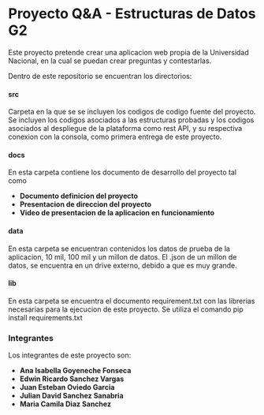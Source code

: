 # Proyecto Q&A - Estructuras de Datos G2
Este proyecto pretende crear una aplicacion web propia de la Universidad Nacional, en la cual se puedan crear preguntas y contestarlas.

Dentro de este repositorio se encuentran los directorios:

#### src
Carpeta en la que se se incluyen los codigos de codigo fuente del proyecto. Se incluyen los codigos asociados a las estructuras probadas y los codigos asociados al despliegue de la plataforma como rest API, y su respectiva conexion con la consola, como primera entrega de este proyecto.

#### docs 
En esta carpeta contiene los documento de desarrollo del proyecto tal como
* **Documento definicion del proyecto** 
* **Presentacion de direccion del proyecto**
* **Video de presentacion de la aplicacion en funcionamiento**

#### data
En esta carpeta se encuentran contenidos los datos de prueba de la aplicacion, 10 mil, 100 mil y un millon de datos. El .json de un millon de datos, se encuentra en un drive externo, debido a que es muy grande. 

#### lib
En esta carpeta se encuentra el documento requirement.txt con las librerias necesarias para la ejecucion de este proyecto. Se utiliza el comando pip install requirements.txt


### Integrantes
Los integrantes de este proyecto son:

* **Ana Isabella Goyeneche Fonseca**
* **Edwin Ricardo Sanchez Vargas**
* **Juan Esteban Oviedo Garcia**
* **Julian David Sanchez Sanabria**
* **Maria Camila Diaz Sanchez**
